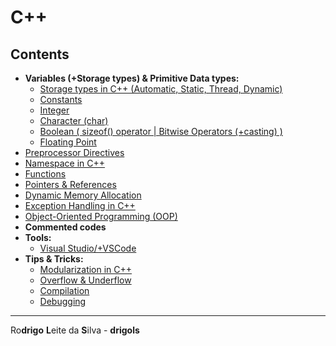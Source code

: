 # C++

## Contents

  - **Variables (+Storage types) & Primitive Data types:**
    - [Storage types in C++ (Automatic, Static, Thread, Dynamic)](modules/var-storages-data-types/storage-types)
    - [Constants](modules/structured/constants.md)
    - [Integer](modules/structured/integer.md)
    - [Character (char)](modules/structured/character.md)
    - [Boolean ( sizeof() operator | Bitwise Operators (+casting) )](modules/structured/boolean.md)
    - [Floating Point](modules/var-storages-data-types/floating-point)
 - [Preprocessor Directives](modules/preprocessor-directives)
 - [Namespace in C++](modules/namespace)
 - [Functions](modules/structured/functions.md)
 - [Pointers & References](modules/pointers-references)
 - [Dynamic Memory Allocation](modules/dynamic-memory-allocation)
 - [Exception Handling in C++](modules/structured/exception-handling.md)
 - [Object-Oriented Programming (OOP)](modules/oop)
 - **Commented codes**
 - **Tools:**
   - [Visual Studio/+VSCode](modules/tools/visual-studio)
 - **Tips & Tricks:**
   - [Modularization in C++](modules/tips-and-tricks/modularization)
   - [Overflow & Underflow](modules/tips-and-tricks/overflow-underflow)
   - [Compilation](modules/compilation)
   - [Debugging](modules/debugging)

---

Ro**drigo** **L**eite da **S**ilva - **drigols**
